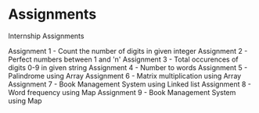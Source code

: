 # Assignments
Internship Assignments

Assignment 1 - Count the number of digits in given integer
Assignment 2 - Perfect numbers between 1 and 'n'
Assignment 3 - Total occurences of digits 0-9 in given string
Assignment 4 - Number to words
Assignment 5 - Palindrome using Array
Assignment 6 - Matrix multiplication using Array
Assignment 7 - Book Management System using Linked list 
Assignment 8 - Word frequency using Map
Assignment 9 - Book Management System using Map
